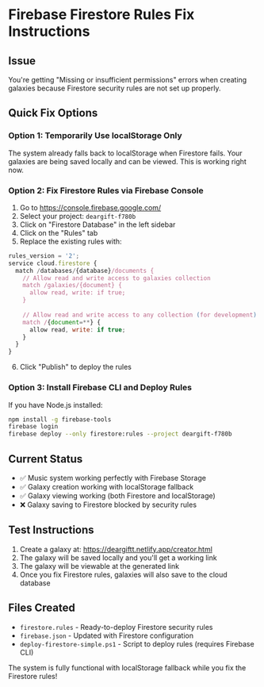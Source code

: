 # Firebase Firestore Rules Fix Instructions

## Issue
You're getting "Missing or insufficient permissions" errors when creating galaxies because Firestore security rules are not set up properly.

## Quick Fix Options

### Option 1: Temporarily Use localStorage Only
The system already falls back to localStorage when Firestore fails. Your galaxies are being saved locally and can be viewed. This is working right now.

### Option 2: Fix Firestore Rules via Firebase Console
1. Go to https://console.firebase.google.com/
2. Select your project: `deargift-f780b`
3. Click on "Firestore Database" in the left sidebar
4. Click on the "Rules" tab
5. Replace the existing rules with:

```javascript
rules_version = '2';
service cloud.firestore {
  match /databases/{database}/documents {
    // Allow read and write access to galaxies collection
    match /galaxies/{document} {
      allow read, write: if true;
    }
    
    // Allow read and write access to any collection (for development)
    match /{document=**} {
      allow read, write: if true;
    }
  }
}
```

6. Click "Publish" to deploy the rules

### Option 3: Install Firebase CLI and Deploy Rules
If you have Node.js installed:
```bash
npm install -g firebase-tools
firebase login
firebase deploy --only firestore:rules --project deargift-f780b
```

## Current Status
- ✅ Music system working perfectly with Firebase Storage
- ✅ Galaxy creation working with localStorage fallback
- ✅ Galaxy viewing working (both Firestore and localStorage)
- ❌ Galaxy saving to Firestore blocked by security rules

## Test Instructions
1. Create a galaxy at: https://deargiftt.netlify.app/creator.html
2. The galaxy will be saved locally and you'll get a working link
3. The galaxy will be viewable at the generated link
4. Once you fix Firestore rules, galaxies will also save to the cloud database

## Files Created
- `firestore.rules` - Ready-to-deploy Firestore security rules
- `firebase.json` - Updated with Firestore configuration
- `deploy-firestore-simple.ps1` - Script to deploy rules (requires Firebase CLI)

The system is fully functional with localStorage fallback while you fix the Firestore rules!
